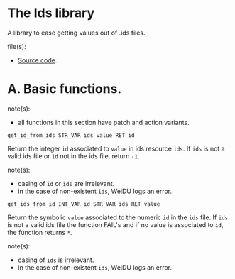 # The Ids library

A library to ease getting values out of .ids files.

file(s):

* [Source code](../../ids.tpa).

# A. Basic functions.

note(s):
* all functions in this section have patch and action variants.

`get_id_from_ids STR_VAR ids value RET id`

Return the integer `id` associated to `value` in ids resource `ids`. If `ids` is not a valid ids file or `id` not in the ids file, return `-1`.

note(s):
* casing of `id` or `ids` are irrelevant.
* in the case of non-existent `ids`, WeiDU logs an error.

`get_ids_from_id INT_VAR id STR_VAR ids RET value`

Return the symbolic `value` associated to the numeric `id` in the `ids` file. If `ids` is not a valid ids file the function FAIL's and if no value is associated to `id`, the function returns `*`.

note(s):
* casing of `ids` is irrelevant.
* in the case of non-existent `ids`, WeiDU logs an error.

